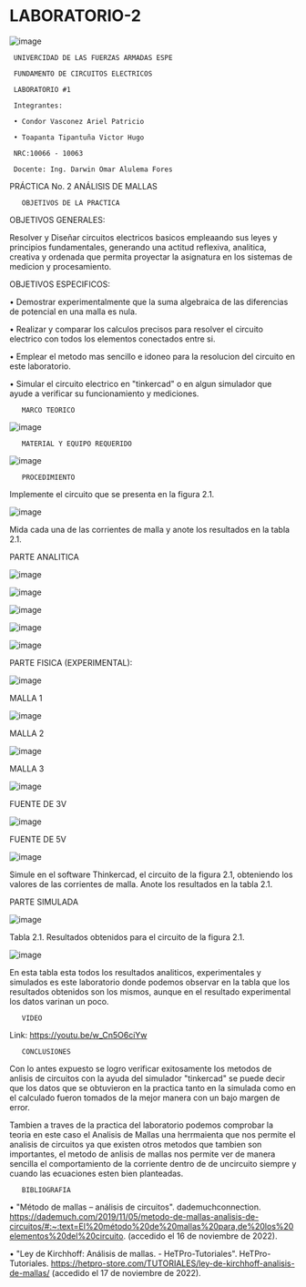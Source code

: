 # LABORATORIO-2

![image](https://user-images.githubusercontent.com/117923992/202342017-f9d9b276-be8e-467e-b5b4-34f4b383d0e6.png)

     UNIVERCIDAD DE LAS FUERZAS ARMADAS ESPE

     FUNDAMENTO DE CIRCUITOS ELECTRICOS

     LABORATORIO #1

     Integrantes:
     
     • Condor Vasconez Ariel Patricio
 
     • Toapanta Tipantuña Victor Hugo 

     NRC:10066 - 10063

     Docente: Ing. Darwin Omar Alulema Fores
     
     
PRÁCTICA No. 2 ANÁLISIS DE MALLAS
  
       OBJETIVOS DE LA PRACTICA

OBJETIVOS GENERALES:

Resolver y Diseñar circuitos electricos basicos empleaando sus leyes y principios fundamentales, generando una actitud reflexiva, analitica, creativa y ordenada que permita proyectar la asignatura en los sistemas de medicion y procesamiento.

OBJETIVOS ESPECIFICOS:

• Demostrar experimentalmente que la suma algebraica de las diferencias de potencial en una malla es nula.

• Realizar y comparar los calculos precisos para resolver el circuito electrico con todos los elementos conectados entre si. 

• Emplear el metodo mas sencillo e idoneo para la resolucion del circuito en este laboratorio.

• Simular el circuito electrico en "tinkercad" o en algun simulador que ayude a verificar su funcionamiento y mediciones. 

       MARCO TEORICO

![image](https://user-images.githubusercontent.com/117923992/202454283-718a6c13-0eef-47ac-a2b8-de9df7460218.png)


       MATERIAL Y EQUIPO REQUERIDO
![image](https://user-images.githubusercontent.com/117923992/202343527-9545825a-367b-4465-82d9-64ca7bd52249.png)

       PROCEDIMIENTO

Implemente el circuito que se presenta en la figura 2.1.

![image](https://user-images.githubusercontent.com/117923992/202541553-9455e45d-51f0-43e8-bb42-4e22d44ad6bb.png)

Mida cada una de las corrientes de malla y anote los resultados en la tabla 2.1.

PARTE ANALITICA

![image](https://user-images.githubusercontent.com/117923992/202540632-7aa80fe3-559a-4214-bece-a081ba0c65f9.png)


![image](https://user-images.githubusercontent.com/117923992/202540974-8073bbf4-7132-48c2-a89f-1a9f9a0e8d2e.png)


![image](https://user-images.githubusercontent.com/117923992/202541036-8c06f028-de3d-45a4-aa79-b946cdb75634.png)


![image](https://user-images.githubusercontent.com/117923992/202541083-97c915b7-d6d0-4562-8f1d-96cf878bfb9e.png)


![image](https://user-images.githubusercontent.com/117923992/202541214-ea4c1c8a-1afe-41a0-a892-f97d8a488916.png)

PARTE FISICA (EXPERIMENTAL):

![image](https://user-images.githubusercontent.com/117923992/202580620-67f44d16-36bd-48ab-8426-477159fc84db.png)

MALLA 1

![image](https://user-images.githubusercontent.com/117923992/202580693-ab6c1a15-fc4f-42fa-91ec-72bb2ae3a912.png)
 
MALLA 2
 
![image](https://user-images.githubusercontent.com/117923992/202581142-e2e02474-12e0-4611-b566-8ce664b6be69.png)

MALLA 3
 
![image](https://user-images.githubusercontent.com/117923992/202580776-893e9c18-005a-43ff-a2af-3422808b9ea0.png)

FUENTE DE 3V

![image](https://user-images.githubusercontent.com/117923992/202580905-f9a90f40-c80c-425b-b3a3-6238e1db1baa.png)

FUENTE DE 5V

![image](https://user-images.githubusercontent.com/117923992/202580963-c6754f82-eb5a-4c3c-aa49-6d73d39265d7.png)

Simule en el software Thinkercad, el circuito de la figura 2.1, obteniendo los valores de las corrientes de malla. Anote los resultados en la tabla 2.1.

PARTE SIMULADA 

![image](https://user-images.githubusercontent.com/117923992/202538866-ef614200-6660-489b-bc21-5d2ecb0e311b.png)

Tabla 2.1. Resultados obtenidos para el circuito de la figura 2.1.

![image](https://user-images.githubusercontent.com/117923992/202581180-6320131c-90e2-41b2-abc0-e8af5277583c.png)

En esta tabla esta todos los resultados  analiticos, experimentales y simulados es este laboratorio donde podemos observar en la tabla que los resultados obtenidos son los mismos, aunque en el resultado experimental los datos varinan un poco.

       VIDEO
       
Link: https://youtu.be/w_Cn5O6ciYw

       CONCLUSIONES 
 
Con lo antes expuesto se logro verificar exitosamente los metodos de anlisis de circuitos con la ayuda del simulador "tinkercad" se puede decir que los datos que se obtuvieron en la practica tanto en la simulada como en el calculado fueron tomados de la mejor manera con un bajo margen de error. 

Tambien a traves de la practica del laboratorio podemos comprobar la teoria en este caso el Analisis de Mallas una herrmaienta que nos permite el analisis de circuitos ya que existen otros metodos que tambien son importantes, el metodo de anlisis de mallas nos permite ver de manera sencilla el comportamiento de la corriente dentro de de uncircuito siempre y cuando las ecuaciones esten bien planteadas.

       BIBLIOGRAFIA

• "Método de mallas – análisis de circuitos". dademuchconnection. https://dademuch.com/2019/11/05/metodo-de-mallas-analisis-de-circuitos/#:~:text=El%20método%20de%20mallas%20para,de%20los%20elementos%20del%20circuito. (accedido el 16 de noviembre de 2022).

• "Ley de Kirchhoff: Análisis de mallas. - HeTPro-Tutoriales". HeTPro-Tutoriales. https://hetpro-store.com/TUTORIALES/ley-de-kirchhoff-analisis-de-mallas/ (accedido el 17 de noviembre de 2022).
